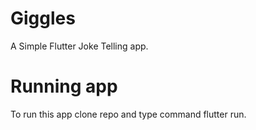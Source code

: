 # Giggles

A Simple Flutter Joke Telling app.

# Running app
To run this app clone repo and type command flutter run.